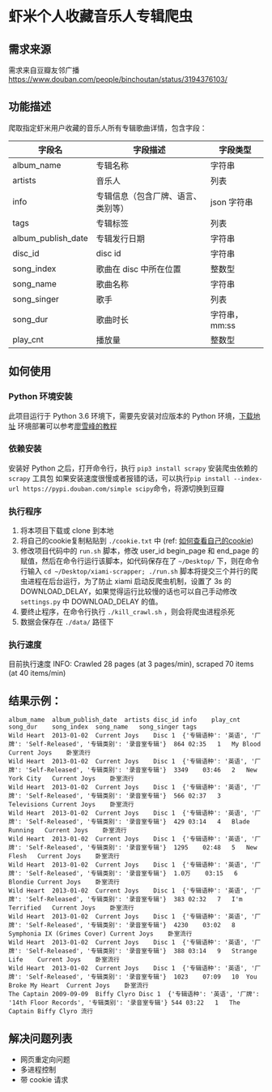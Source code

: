 虾米个人收藏音乐人专辑爬虫
====
## 需求来源
需求来自豆瓣友邻广播
https://www.douban.com/people/binchoutan/status/3194376103/


## 功能描述
爬取指定虾米用户收藏的音乐人所有专辑歌曲详情，包含字段：

| 字段名 | 字段描述 | 字段类型 |
| --- | --- | --- |
| album_name | 专辑名称 | 字符串 |
| artists | 音乐人 | 列表 |
| info | 专辑信息（包含厂牌、语言、类别等） | json 字符串 |
| tags | 专辑标签 | 列表 | 
| album_publish_date | 专辑发行日期  | 字符串 |
| disc_id | disc id | 字符串 |
| song_index | 歌曲在 disc 中所在位置 | 整数型 |
| song_name | 歌曲名称 | 字符串 |
| song_singer | 歌手 | 列表 |
| song_dur | 歌曲时长 | 字符串，mm:ss |
| play_cnt | 播放量 | 整数型 |

## 如何使用
### Python 环境安装
此项目运行于 Python 3.6 环境下，需要先安装对应版本的 Python 环境，[下载地址](https://www.python.org/ftp/python/3.6.10/Python-3.6.10.tgz)
环境部署可以参考[廖雪峰的教程](https://www.liaoxuefeng.com/wiki/1016959663602400/1016959856222624)

### 依赖安装
安装好 Python 之后，打开命令行，执行 `pip3 install scrapy` 安装爬虫依赖的 `scrapy` 工具包
如果安装速度很慢或者报错的话，可以执行`pip install --index-url https://pypi.douban.com/simple scipy`命令，将源切换到豆瓣

### 执行程序
1. 将本项目下载或 clone 到本地
2. 将自己的cookie复制粘贴到 `./cookie.txt` 中 (ref: [如何查看自己的cookie](https://blog.csdn.net/MuWinter/article/details/75313476))
3. 修改项目代码中的 `run.sh` 脚本，修改 user_id begin_page 和 end_page 的赋值，然后在命令行运行该脚本，如代码保存在了 `~/Desktop/` 下，则在命令行输入 `cd ~/Desktop/xiami-scrapper; ./run.sh`
脚本将提交三个并行的爬虫进程在后台运行，为了防止 xiami 启动反爬虫机制，设置了 3s 的 DOWNLOAD_DELAY，如果觉得运行比较慢的话也可以自己手动修改 `settings.py` 中 DOWNLOAD_DELAY 的值。
4. 要终止程序，在命令行执行 `./kill_crawl.sh` ，则会将爬虫进程杀死
5. 数据会保存在 `./data/` 路径下

### 执行速度
目前执行速度
INFO: Crawled 28 pages (at 3 pages/min), scraped 70 items (at 40 items/min)

## 结果示例：
```
album_name	album_publish_date	artists	disc_id	info	play_cnt	song_dur	song_index	song_name	song_singer	tags
Wild Heart	2013-01-02	Current Joys	Disc 1	{'专辑语种': '英语', '厂牌': 'Self-Released', '专辑类别': '录音室专辑'}	864	02:35	1	My Blood	Current Joys	卧室流行
Wild Heart	2013-01-02	Current Joys	Disc 1	{'专辑语种': '英语', '厂牌': 'Self-Released', '专辑类别': '录音室专辑'}	3349	03:46	2	New York City	Current Joys	卧室流行
Wild Heart	2013-01-02	Current Joys	Disc 1	{'专辑语种': '英语', '厂牌': 'Self-Released', '专辑类别': '录音室专辑'}	566	02:37	3	Televisions	Current Joys	卧室流行
Wild Heart	2013-01-02	Current Joys	Disc 1	{'专辑语种': '英语', '厂牌': 'Self-Released', '专辑类别': '录音室专辑'}	429	03:14	4	Blade Running	Current Joys	卧室流行
Wild Heart	2013-01-02	Current Joys	Disc 1	{'专辑语种': '英语', '厂牌': 'Self-Released', '专辑类别': '录音室专辑'}	1295	02:48	5	New Flesh	Current Joys	卧室流行
Wild Heart	2013-01-02	Current Joys	Disc 1	{'专辑语种': '英语', '厂牌': 'Self-Released', '专辑类别': '录音室专辑'}	1.0万	03:15	6	Blondie	Current Joys	卧室流行
Wild Heart	2013-01-02	Current Joys	Disc 1	{'专辑语种': '英语', '厂牌': 'Self-Released', '专辑类别': '录音室专辑'}	383	02:32	7	I'm Terrified	Current Joys	卧室流行
Wild Heart	2013-01-02	Current Joys	Disc 1	{'专辑语种': '英语', '厂牌': 'Self-Released', '专辑类别': '录音室专辑'}	4230	03:02	8	Symphonia IX (Grimes Cover)	Current Joys	卧室流行
Wild Heart	2013-01-02	Current Joys	Disc 1	{'专辑语种': '英语', '厂牌': 'Self-Released', '专辑类别': '录音室专辑'}	388	03:14	9	Strange Life	Current Joys	卧室流行
Wild Heart	2013-01-02	Current Joys	Disc 1	{'专辑语种': '英语', '厂牌': 'Self-Released', '专辑类别': '录音室专辑'}	1023	07:09	10	You Broke My Heart	Current Joys	卧室流行
The Captain	2009-09-09	Biffy Clyro	Disc 1	{'专辑语种': '英语', '厂牌': '14th Floor Records', '专辑类别': '录音室专辑'}	544	03:22	1	The Captain	Biffy Clyro	流行
```

## 解决问题列表
- 网页重定向问题
- 多进程控制
- 带 cookie 请求
